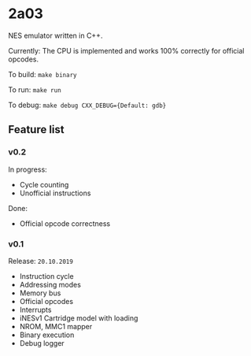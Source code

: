 # 2a03

NES emulator written in C++. 
 
Currently: The CPU is implemented and works 100% correctly for official opcodes. 

To build: `make binary`

To run: `make run`

To debug: `make debug CXX_DEBUG={Default: gdb}` 

## Feature list

### v0.2

In progress:
- Cycle counting
- Unofficial instructions

Done:
- Official opcode correctness

### v0.1
Release: `20.10.2019`
- Instruction cycle
- Addressing modes
- Memory bus
- Official opcodes
- Interrupts
- iNESv1 Cartridge model with loading
- NROM, MMC1 mapper
- Binary execution
- Debug logger